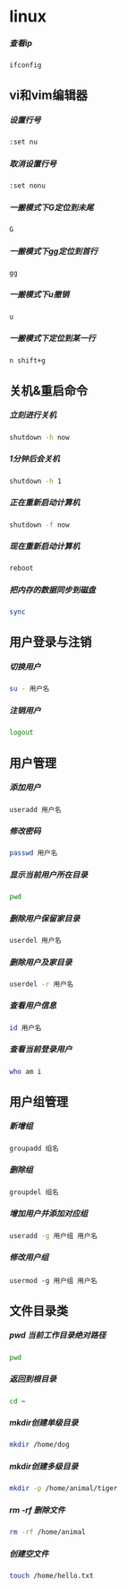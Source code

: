 # linux

##### 查看ip
```bash
ifconfig
```
## vi和vim编辑器

#####  设置行号
```bash
:set nu
```
#####  取消设置行号
```bash
:set nonu
```
#####  一搬模式下G定位到未尾
```bash
G
```
#####  一搬模式下gg定位到首行
```bash
gg
```
##### 一搬模式下u撤销
```bash
u
```
#####  一搬模式下定位到某一行
```bash
n shift+g
```
## 关机&重启命令

##### 立刻进行关机
```bash
shutdown -h now
```
#####  1分钟后会关机
```bash
shutdown -h 1
```
#####  正在重新启动计算机
```bash
shutdown -f now
```
#####  现在重新启动计算机
```bash
reboot
```

##### 把内存的数据同步到磁盘
```bash
sync
```

## 用户登录与注销

##### 切换用户
```bash
su - 用户名
```
##### 注销用户

```bash
logout 
```

## 用户管理

##### 添加用户
```bash
useradd 用户名
```

##### 修改密码
```bash
passwd 用户名
```

##### 显示当前用户所在目录
```bash
pwd
```
##### 删除用户保留家目录

```bash
userdel 用户名
```
##### 删除用户及家目录
```bash
userdel -r 用户名
```
##### 查看用户信息
```bash
id 用户名
```
##### 查看当前登录用户
```bash
who am i 
```
## 用户组管理

##### 新增组
```bash
groupadd 组名
```
##### 删除组
```bash
groupdel 组名
```
##### 增加用户并添加对应组
```bash
useradd -g 用户组 用户名
```
##### 修改用户组
```
usermod -g 用户组 用户名
```
## 文件目录类
##### pwd 当前工作目录绝对路径
```bash
pwd
```
##### 返回到根目录
```bash
cd ~
```
##### mkdir创建单级目录
```bash
mkdir /home/dog
```
##### mkdir创建多级目录
```bash
mkdir -p /home/animal/tiger
```
##### rm -rf 删除文件
```bash
rm -rf /home/animal
```
##### 创建空文件
```bash
touch /home/hello.txt
```



<!-- [last](https://www.bilibili.com/video/BV1Sv411r7vd?p=28&spm_id_from=pageDriver&vd_source=10257e657caa8b54111087a9329462e8) -->




